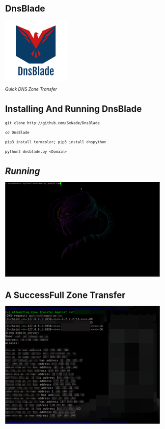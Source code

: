 # DnsBlade

![Capture](https://github.com/SxNade/DnsBlade/blob/main/DnsBlade.png)

*Quick DNS Zone Transfer*

# Installing  And Running DnsBlade

`git clone http://github.com/SxNade/DnsBlade`

`cd DnsBlade`

`pip3 install termcolor; pip3 install dnspython`

 `python3 dnsblade.py <Domain>`
 
 # *Running*
 
 ![Capture](https://github.com/SxNade/DnsBlade/blob/main/DnsBlade.gif)
 
 # A SuccessFull Zone Transfer
 
![Capture](https://github.com/SxNade/DnsBlade/blob/main/dnsblade.png)
